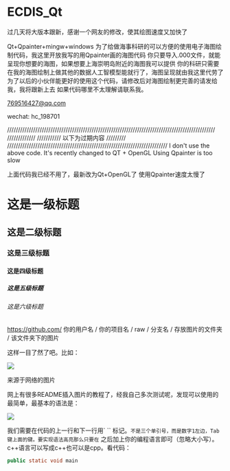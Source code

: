 # ECDIS_Qt

过几天将大版本跟新，感谢一个网友的修改，使其绘图速度又加快了

Qt+Qpainter+mingw+windows
为了给做海事科研的可以方便的使用电子海图绘制代码，我这里开放我写的用Qpainter画的海图代码
你只要导入.000文件，就能呈现你想要的海图，如果想要上海崇明岛附近的海图我可以提供
你的科研只需要在我的海图绘制上做其他的数据人工智模型能就行了，海图呈现就由我这里代劳了
为了以后的小伙伴能更好的使用这个代码，请修改后对海图绘制更完善的请发给我，我将跟新上去
如果代码哪里不太理解请联系我。

769516427@qq.com

wechat: hc_198701


////////////////////////////////////////////////////////////////////////////////////////////////
/////////////
///////////   以下为过期内容
/////////
//////////////////////////////////////////////////////////////////////////
I don't use the above code. It's recently changed to QT + OpenGL
Using Qpainter is too slow

上面代码我已经不用了，最新改为Qt+OpenGL了
使用Qpainter速度太慢了

# 这是一级标题
## 这是二级标题
### 这是三级标题
#### 这是四级标题
##### 这是五级标题
###### 这是六级标题

 https://github.com/ 你的用户名 / 你的项目名 / raw / 分支名 / 存放图片的文件夹 / 该文件夹下的图片

这样一目了然了吧。比如：

![](https://github.com/guodongxiaren/ImageCache/raw/master/Logo/foryou.gif) 


来源于网络的图片

网上有很多README插入图片的教程了，经我自己多次测试呢，发现可以使用的最简单，最基本的语法是：

![](http://www.baidu.com/img/bdlogo.gif)  

我们需要在代码的上一行和下一行用` `` 标记。``` 不是三个单引号，而是数字1左边，Tab键上面的键。要实现语法高亮那么只要在 ``` 之后加上你的编程语言即可（忽略大小写）。c++语言可以写成c++也可以是cpp。看代码：

```Java
public static void main
```
